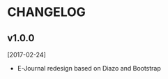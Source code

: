 CHANGELOG
=========


v1.0.0
------

[2017-02-24]

-   E-Journal redesign based on Diazo and Bootstrap
    


